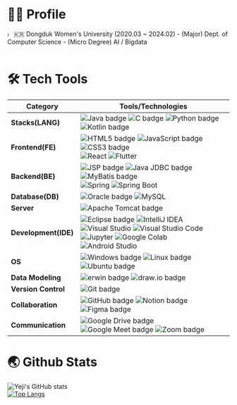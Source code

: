 # 👩‍💼 Profile
<img src="https://i.namu.wiki/i/3fctgvIm76Anf0RaZ1dMCwnTrSYf9o5TSiQW2JaCj5FNDrMbJ0HgIiLAJc5OImkYKFVE5QTia2iDtoVu-uVrKnFe4Y59wmpaDjMSIkbGaPMCRwdOzAonwfw5ElHetgxUJXMZ_pyIUTzghk0vedcDqQ.svg" alt="icon" width="10" height="10">
🇰🇷 Dongduk Women's University (2020.03 ~ 2024.02)
- (Major) Dept. of Computer Science
- (Micro Degree) AI / Bigdata <br/>
<br/>

# 🛠️ Tech Tools

| **Category**       | **Tools/Technologies**                                                                                                                                                      |
|--------------------|-----------------------------------------------------------------------------------------------------------------------------------------------------------------------------|
| **Stacks(LANG)**         | ![Java badge](https://img.shields.io/badge/Java-FFFFFF?style=flat-square&logo=OpenJDK&logoColor=black) ![C badge](https://img.shields.io/badge/C-A8B9CC?style=flat-square&logo=C&logoColor=black) ![Python badge](https://img.shields.io/badge/Python-3776AB?style=flat-square&logo=Python&logoColor=white) ![Kotlin badge](https://img.shields.io/badge/Kotlin-0095D5?style=flat-square&logo=Kotlin&logoColor=white) |
| **Frontend(FE)**       | ![HTML5 badge](https://img.shields.io/badge/HTML5-E34F26?style=flat-square&logo=HTML5&logoColor=white) ![JavaScript badge](https://img.shields.io/badge/JavaScript-F7DF1E?style=flat-square&logo=JavaScript&logoColor=black) ![CSS3 badge](https://img.shields.io/badge/CSS3-1572B6?style=flat-square&logo=CSS3&logoColor=white)<br/> ![React](https://img.shields.io/badge/React-61DAFB?style=flat-square&logo=React&logoColor=white)  ![Flutter](https://img.shields.io/badge/Flutter-02569B?style=flat-square&logo=Flutter&logoColor=white) |
| **Backend(BE)**        | ![JSP badge](https://img.shields.io/badge/JSP-007396?style=flat-square&logo=java&logoColor=white) ![Java JDBC badge](https://img.shields.io/badge/Java%20JDBC-007396?style=flat-square&logo=Java&logoColor=white) ![MyBatis badge](https://img.shields.io/badge/MyBatis-35A69E?style=flat-square&logo=MyBatis&logoColor=white) <br/> ![Spring](https://img.shields.io/badge/Spring-6DB33F?style=flat-square&logo=Spring&logoColor=white) ![Spring Boot](https://img.shields.io/badge/Spring%20Boot-6DB33F?style=flat-square&logo=Spring%20Boot&logoColor=white) |
| **Database(DB)**   | ![Oracle badge](https://img.shields.io/badge/Oracle-F80000?style=flat-square&logo=Oracle&logoColor=white) ![MySQL](https://img.shields.io/badge/MySQL-4479A1?style=flat-square&logo=MySQL&logoColor=white) |
| **Server**         | ![Apache Tomcat badge](https://img.shields.io/badge/Apache%20Tomcat-F8DC75?style=flat-square&logo=Apache%20Tomcat&logoColor=black)|
| **Development(IDE)**| ![Eclipse badge](https://img.shields.io/badge/Eclipse-2C2255?style=flat-square&logo=Eclipse&logoColor=white) ![IntelliJ IDEA](https://img.shields.io/badge/IntelliJ%20IDEA-000000?style=flat-square&logo=IntelliJ%20IDEA&logoColor=white) <br/> ![Visual Studio](https://img.shields.io/badge/Visual%20Studio-5C2D91?style=flat-square&logo=Visual%20Studio&logoColor=white) ![Visual Studio Code](https://img.shields.io/badge/Visual%20Studio%20Code-007ACC?style=flat-square&logo=Visual%20Studio%20Code&logoColor=white) <br/> ![Jupyter](https://img.shields.io/badge/Jupyter-F37626?style=flat-square&logo=Jupyter&logoColor=white) ![Google Colab](https://img.shields.io/badge/Google%20Colab-F9AB00?style=flat-square&logo=Google%20Colab&logoColor=white) <br/>![Android Studio](https://img.shields.io/badge/Android%20Studio-3DDC84?style=flat-square&logo=Android%20Studio&logoColor=white) |
| **OS**              | ![Windows badge](https://img.shields.io/badge/Windows-0078D6?style=flat-square&logo=Windows&logoColor=white) ![Linux badge](https://img.shields.io/badge/Linux-FCC624?style=flat-square&logo=Linux&logoColor=black) ![Ubuntu badge](https://img.shields.io/badge/Ubuntu-E95420?style=flat-square&logo=Ubuntu&logoColor=white) |
| **Data Modeling**  | ![erwin badge](https://img.shields.io/badge/erwin-007DB8?style=flat-square&logoColor=white) ![draw.io badge](https://img.shields.io/badge/draw.io-FF9900?style=flat-square&logo=diagrams.net&logoColor=white) |
| **Version Control**  | ![Git badge](https://img.shields.io/badge/Git-F05032?style=flat-square&logo=Git&logoColor=white) |
| **Collaboration**  | ![GitHub badge](https://img.shields.io/badge/GitHub-181717?style=flat-square&logo=GitHub&logoColor=white) ![Notion badge](https://img.shields.io/badge/Notion-000000?style=flat-square&logo=Notion&logoColor=white) ![Figma badge](https://img.shields.io/badge/Figma-F24E1E?style=flat-square&logo=Figma&logoColor=white)|
| **Communication**  | ![Google Drive badge](https://img.shields.io/badge/Google%20Drive-4285F4?style=flat-square&logo=Google%20Drive&logoColor=white) ![Google Meet badge](https://img.shields.io/badge/Google%20Meet-32A350?style=flat-square&logo=Google%20Meet&logoColor=white) ![Zoom badge](https://img.shields.io/badge/Zoom-2D8CFF?style=flat-square&logo=Zoom&logoColor=white) |





# 🌏 Github Stats
![Yeji's GitHub stats](https://github-readme-stats.vercel.app/api?username=Li5ht&show_icons=true&theme=omni)<br/>
[![Top Langs](https://github-readme-stats.vercel.app/api/top-langs/?username=Li5ht&layout=compact&langs_count=5&theme=dark&hide=c%23)](https://github.com/Li5ht/github-readme-stats)


